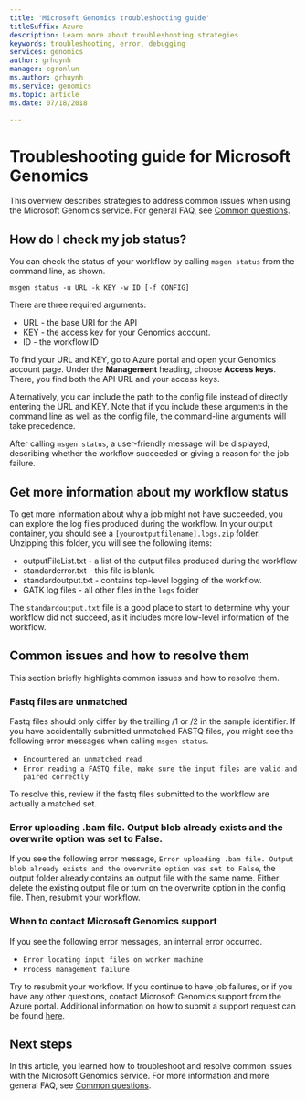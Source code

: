 ```yaml
---
title: 'Microsoft Genomics troubleshooting guide'
titleSuffix: Azure
description: Learn more about troubleshooting strategies
keywords: troubleshooting, error, debugging
services: genomics
author: grhuynh
manager: cgronlun
ms.author: grhuynh
ms.service: genomics
ms.topic: article
ms.date: 07/18/2018

---
```

# Troubleshooting guide for Microsoft Genomics
This overview describes strategies to address common issues when using the Microsoft Genomics service. For general FAQ, see [Common questions](frequently-asked-questions-genomics.md). 


## How do I check my job status?
You can check the status of your workflow by calling `msgen status` from the command line, as shown. 

```
msgen status -u URL -k KEY -w ID [-f CONFIG] 
```

There are three required arguments:
* URL - the base URI for the API
* KEY - the access key for your Genomics account. 
* ID - the workflow ID

To find your URL and KEY, go to Azure portal and open your Genomics account page. Under the **Management** heading, choose **Access keys**. There, you find both the API URL and your access keys.

Alternatively, you can include the path to the config file instead of directly entering the URL and KEY. Note that if you include these arguments in the command line as well as the config file, the command-line arguments will take precedence. 

After calling `msgen status`, a user-friendly message will be displayed, describing whether the workflow succeeded or giving a reason for the job failure. 


## Get more information about my workflow status

To get more information about why a job might not have succeeded, you can explore the log files produced during the workflow. In your output container, you should see a `[youroutputfilename].logs.zip` folder.  Unzipping this folder, you will see the following items:

* outputFileList.txt - a list of the output files produced during the workflow
* standarderror.txt - this file is blank.
* standardoutput.txt - contains top-level logging of the workflow. 
* GATK log files - all other files in the `logs` folder

The `standardoutput.txt` file is a good place to start to determine why your workflow did not succeed, as it includes more low-level information of the workflow. 

## Common issues and how to resolve them
This section briefly highlights common issues and how to resolve them.

### Fastq files are unmatched
Fastq files should only differ by the trailing /1 or /2 in the sample identifier. If you have accidentally submitted unmatched FASTQ files, you might see the following error messages when calling `msgen status`.
* `Encountered an unmatched read`
* `Error reading a FASTQ file, make sure the input files are valid and paired correctly` 

To resolve this, review if the fastq files submitted to the workflow are actually a matched set. 


### Error uploading .bam file. Output blob already exists and the overwrite option was set to False.
If you see the following error message, `Error uploading .bam file. Output blob already exists and the overwrite option was set to False`, the output folder already contains an output file with the same name.  Either delete the existing output file or turn on the overwrite option in the config file. Then, resubmit your workflow.

### When to contact Microsoft Genomics support
If you see the following error messages, an internal error occurred. 

* `Error locating input files on worker machine`
* `Process management failure`

Try to resubmit your workflow. If you continue to have job failures, or if you have any other questions, contact Microsoft Genomics support from the Azure portal. Additional information on how to submit a support request can be found [here](file-support-ticket-genomics.md).

## Next steps
In this article, you learned how to troubleshoot and resolve common issues with the Microsoft Genomics service. For more information and more general FAQ, see [Common questions](frequently-asked-questions-genomics.md). 

